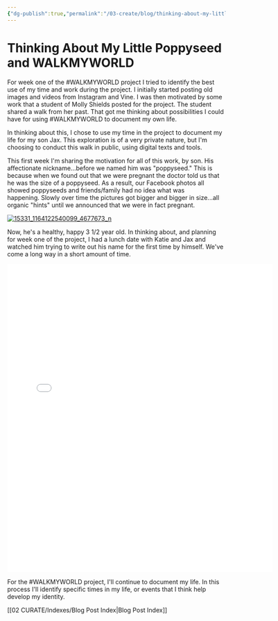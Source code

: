 ```yaml
---
{"dg-publish":true,"permalink":"/03-create/blog/thinking-about-my-little-poppyseed-and-walkmyworld/","title":"Thinking About My Little Poppyseed and #WALKMYWORLD","tags":["walkmyworld"]}
---
```


# Thinking About My Little Poppyseed and WALKMYWORLD

For week one of the #WALKMYWORLD project I tried to identify the best use of my time and work during the project. I initially started posting old images and videos from Instagram and Vine. I was then motivated by some work that a student of Molly Shields posted for the project. The student shared a walk from her past. That got me thinking about possibilities I could have for using #WALKMYWORLD to document my own life.

In thinking about this, I chose to use my time in the project to document my life for my son Jax. This exploration is of a very private nature, but I'm choosing to conduct this walk in public, using digital texts and tools.

This first week I'm sharing the motivation for all of this work, by son. His affectionate nickname...before we named him was "poppyseed." This is because when we found out that we were pregnant the doctor told us that he was the size of a poppyseed. As a result, our Facebook photos all showed poppyseeds and friends/family had no idea what was happening. Slowly over time the pictures got bigger and bigger in size...all organic "hints" until we announced that we were in fact pregnant.

[![15331_1164122540099_4677673_n](images/15331_1164122540099_4677673_n.jpg)](http://wiobyrne.com/wp-content/uploads/2014/03/15331_1164122540099_4677673_n.jpg)

Now, he's a healthy, happy 3 1/2 year old. In thinking about, and planning for week one of the project, I had a lunch date with Katie and Jax and watched him trying to write out his name for the first time by himself. We've come a long way in a short amount of time.

<iframe src="//instagram.com/p/jSH4vbLV_D/embed/" height="710" width="612" frameborder="0" scrolling="no"></iframe>

For the #WALKMYWORLD project, I'll continue to document my life. In this process I'll identify specific times in my life, or events that I think help develop my identity.

[[02 CURATE/Indexes/Blog Post Index\|Blog Post Index]]